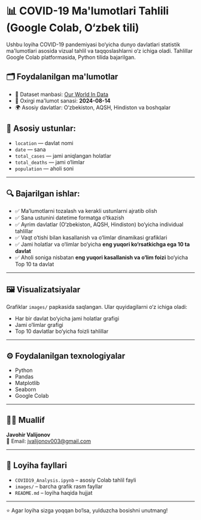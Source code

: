 # 📊 COVID-19 Ma'lumotlari Tahlili (Google Colab, O‘zbek tili)

Ushbu loyiha COVID-19 pandemiyasi bo‘yicha dunyo davlatlari statistik ma'lumotlari asosida vizual tahlil va taqqoslashlarni o‘z ichiga oladi. Tahlillar Google Colab platformasida, Python tilida bajarilgan.

## 🗂 Foydalanilgan ma'lumotlar

- 📁 Dataset manbasi: [Our World In Data](https://ourworldindata.org/coronavirus)
- 📆 Oxirgi ma'lumot sanasi: **2024-08-14**
- 🌍 Asosiy davlatlar: O‘zbekiston, AQSH, Hindiston va boshqalar

## 📌 Asosiy ustunlar:

- `location` — davlat nomi  
- `date` — sana  
- `total_cases` — jami aniqlangan holatlar  
- `total_deaths` — jami o‘limlar  
- `population` — aholi soni  

---

## 🔍 Bajarilgan ishlar:

- ✅ Ma’lumotlarni tozalash va kerakli ustunlarni ajratib olish
- ✅ Sana ustunini datetime formatga o‘tkazish
- ✅ Ayrim davlatlar (O‘zbekiston, AQSH, Hindiston) bo‘yicha individual tahlillar
- ✅ Vaqt o‘tishi bilan kasallanish va o‘limlar dinamikasi grafiklari
- ✅ Jami holatlar va o‘limlar bo‘yicha **eng yuqori ko‘rsatkichga ega 10 ta davlat**
- ✅ Aholi soniga nisbatan **eng yuqori kasallanish va o‘lim foizi** bo‘yicha Top 10 ta davlat

---

## 🖼 Visualizatsiyalar

Grafiklar `images/` papkasida saqlangan. Ular quyidagilarni o‘z ichiga oladi:

- Har bir davlat bo‘yicha jami holatlar grafigi
- Jami o‘limlar grafigi
- Top 10 davlatlar bo‘yicha foizli tahlillar

---

## ⚙ Foydalanilgan texnologiyalar

- Python
- Pandas
- Matplotlib
- Seaborn
- Google Colab

---

## 👨‍💻 Muallif

**Javohir Valijonov**  
📧 Email: jvalijonov003@gmail.com

---

## 📎 Loyiha fayllari

- `COVID19_Analysis.ipynb` – asosiy Colab tahlil fayli
- `images/` – barcha grafik rasm fayllar
- `README.md` – loyiha haqida hujjat

---

⭐ Agar loyiha sizga yoqqan bo‘lsa, yulduzcha bosishni unutmang!
